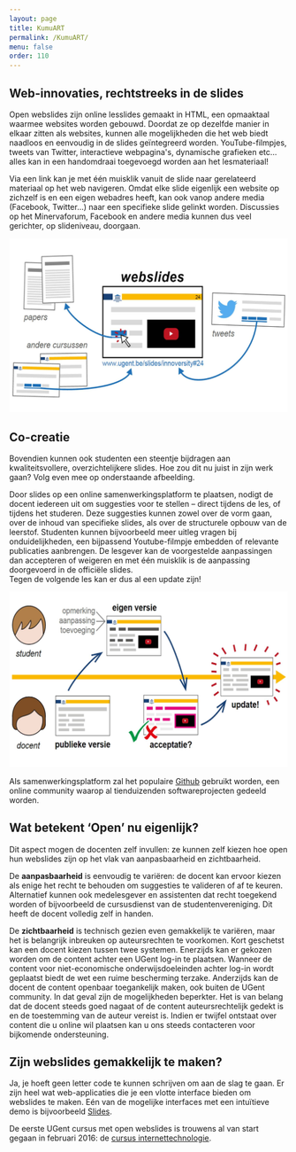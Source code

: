 ```yaml
---
layout: page
title: KumuART
permalink: /KumuART/
menu: false
order: 110
---
```

Web-innovaties, rechtstreeks in de slides
------------

Open webslides zijn online lesslides gemaakt in HTML, een opmaaktaal waarmee websites worden gebouwd. 
Doordat ze op dezelfde manier in elkaar zitten als websites, kunnen alle mogelijkheden die het web biedt naadloos en 
eenvoudig in de slides geïntegreerd worden. 
YouTube-filmpjes, tweets van Twitter, interactieve webpagina's, dynamische grafieken etc… alles kan in een 
handomdraai toegevoegd worden aan het lesmateriaal! 

Via een link kan je met één muisklik vanuit de slide naar gerelateerd materiaal op het web navigeren.
Omdat elke slide eigenlijk een website op zichzelf is en een eigen webadres heeft, 
kan ook vanop andere media (Facebook, Twitter…) naar een specifieke slide gelinkt worden. 
Discussies op het Minervaforum, Facebook en andere media kunnen dus veel gerichter, op slideniveau, doorgaan.

<img src="/../images/OverviewDesign.jpg" alt="" style="width: 740px;">

Co-creatie
------------

Bovendien kunnen ook studenten een steentje bijdragen aan kwaliteitsvollere, overzichtelijkere slides. 
Hoe zou dit nu juist in zijn werk gaan? Volg even mee op onderstaande afbeelding.

Door slides op een online samenwerkingsplatform te plaatsen, nodigt de docent iedereen uit om suggesties 
voor te stellen – direct tijdens de les, of tijdens het studeren. Deze suggesties kunnen zowel over de vorm gaan, 
over de inhoud van specifieke slides, als over de structurele opbouw van de leerstof. Studenten kunnen bijvoorbeeld
meer uitleg vragen bij onduidelijkheden, een bijpassend Youtube-filmpje embedden of relevante publicaties aanbrengen. 
De lesgever kan de voorgestelde aanpassingen dan accepteren of weigeren en 
met één muisklik is de aanpassing doorgevoerd in de officiële slides.  
Tegen de volgende les kan er dus al een update zijn!

<img src="/../images/OverviewDesign2.jpg" alt="Drawing" style="width: 740px;"/>

Als samenwerkingsplatform zal het populaire [Github](https://www.github.com "Github Homepage") 
gebruikt worden, een online community waarop al tienduizenden softwareprojecten gedeeld worden. 

Wat betekent ‘Open’ nu eigenlijk?
------------

Dit aspect mogen de docenten zelf invullen: ze kunnen zelf kiezen hoe open hun webslides zijn op het vlak van
aanpasbaarheid en zichtbaarheid.

De **aanpasbaarheid** is eenvoudig te variëren: de docent kan ervoor kiezen als enige het recht te behouden
om suggesties te valideren of af te keuren. Alternatief kunnen ook medelesgever en assistenten dat recht 
toegekend worden of bijvoorbeeld de cursusdienst van de studentenvereniging. Dit heeft de docent volledig zelf in handen.

De **zichtbaarheid** is technisch gezien even gemakkelijk te variëren, maar het is belangrijk inbreuken op auteursrechten te voorkomen.
Kort geschetst kan een docent kiezen tussen twee systemen.
Enerzijds kan er gekozen worden om de content achter een UGent log-in te plaatsen. 
Wanneer de content voor niet-economische onderwijsdoeleinden achter log-in wordt geplaatst 
biedt de wet een ruime bescherming terzake. 
Anderzijds kan de docent de content openbaar toegankelijk maken, ook buiten de UGent community. 
In dat geval zijn de mogelijkheden beperkter. 
Het is van belang dat de docent steeds goed nagaat of de 
content auteursrechtelijk gedekt is en de toestemming van de auteur vereist is. 
Indien er twijfel ontstaat over content die u online wil plaatsen kan u ons steeds contacteren voor bijkomende ondersteuning. 

Zijn webslides gemakkelijk te maken?
------------

Ja, je hoeft geen letter code te kunnen schrijven om aan de slag te gaan.
Er zijn heel wat web-applicaties die je een vlotte interface bieden om webslides te maken. 
Eén van de mogelijke interfaces met een intuïtieve demo is bijvoorbeeld [Slides](https://slides.com/).

De eerste UGent cursus met open webslides is trouwens al van start gegaan in februari 2016: de [cursus internettechnologie](http://rubenverborgh.github.io/WebFundamentals/#).
